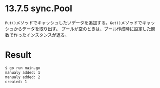# 13.7.5 sync.Pool
`Put()`メソッドでキャッシュしたいデータを追加する。`Get()`メソッドでキャッシュからデータを取り出す。
プールが空のときは、プール作成時に設定した関数で作ったインスタンスが返る。

# Result

```bash
$ go run main.go
manualy added: 1
manualy added: 2
created: 1
```
